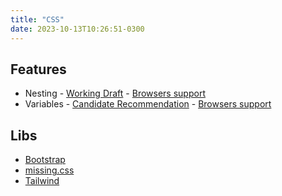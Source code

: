 ```yaml
---
title: "CSS"
date: 2023-10-13T10:26:51-0300
---
```

## Features
- Nesting - [Working Draft](https://drafts.csswg.org/css-nesting/) - [Browsers support](https://caniuse.com/css-nesting)
- Variables - [Candidate Recommendation](https://www.w3.org/TR/css-variables/) - [Browsers support](https://caniuse.com/css-variables)
## Libs
- [Bootstrap](https://getbootstrap.com/)
- [missing.css](https://missing.style/)
- [Tailwind](https://tailwindcss.com/)